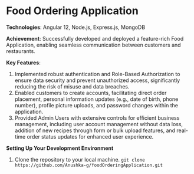 # Food Ordering Application

**Technologies**: 
Angular 12, Node.js, Express.js, MongoDB

**Achievement**: 
Successfully developed and deployed a feature-rich Food Application, enabling seamless communication between customers and restaurants.

**Key Features**:
1. Implemented robust authentication and Role-Based Authorization to ensure data security and prevent unauthorized access, significantly reducing the risk of misuse and data breaches.
2. Enabled customers to create accounts, facilitating direct order placement, personal information updates (e.g., date of birth, phone number), profile picture uploads, and password       changes within the application.
3. Provided Admin Users with extensive controls for efficient business management, including user account management without data loss, addition of new recipes through form or bulk        upload features, and real-time order status updates for enhanced user experience.

**Setting Up Your Development Environment**
1. Clone the repository to your local machine.
   ```git clone https://github.com/Anushka-g/foodOrderingApplication.git```

